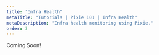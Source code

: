 ```yaml
---
title: "Infra Health"
metaTitle: "Tutorials | Pixie 101 | Infra Health"
metaDescription: "Infra health monitoring using Pixie."
order: 3
---
```


Coming Soon!